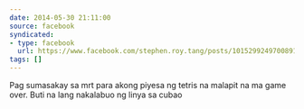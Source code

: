 ```yaml
---
date: 2014-05-30 21:11:00
source: facebook
syndicated:
- type: facebook
  url: https://www.facebook.com/stephen.roy.tang/posts/10152992497008912
tags: []
---
```


Pag sumasakay sa mrt para akong piyesa ng tetris na malapit na ma game over. Buti na lang nakalabuo ng linya sa cubao